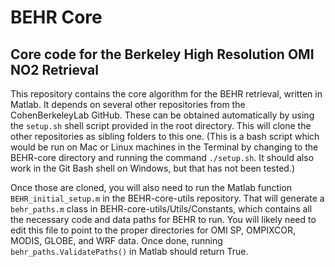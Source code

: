 # BEHR Core
## Core code for the Berkeley High Resolution OMI NO2 Retrieval

This repository contains the core algorithm for the BEHR retrieval, written in Matlab.
It depends on several other repositories from the CohenBerkeleyLab GitHub. These can
be obtained automatically by using the `setup.sh` shell script provided in the root
directory. This will clone the other repositories as sibling folders to this one.
(This is a bash script which would be run on Mac or Linux machines in the Terminal
by changing to the BEHR-core directory and running the command `./setup.sh`. It should
also work in the Git Bash shell on Windows, but that has not been tested.)

Once those are cloned, you will also need to run the Matlab function `BEHR_initial_setup.m`
in the BEHR-core-utils repository. That will generate a `behr_paths.m` class in 
BEHR-core-utils/Utils/Constants, which contains all the necessary code and data paths for
BEHR to run. You will likely need to edit this file to point to the proper directories for
OMI SP, OMPIXCOR, MODIS, GLOBE, and WRF data. Once done, running `behr_paths.ValidatePaths()`
in Matlab should return True.
